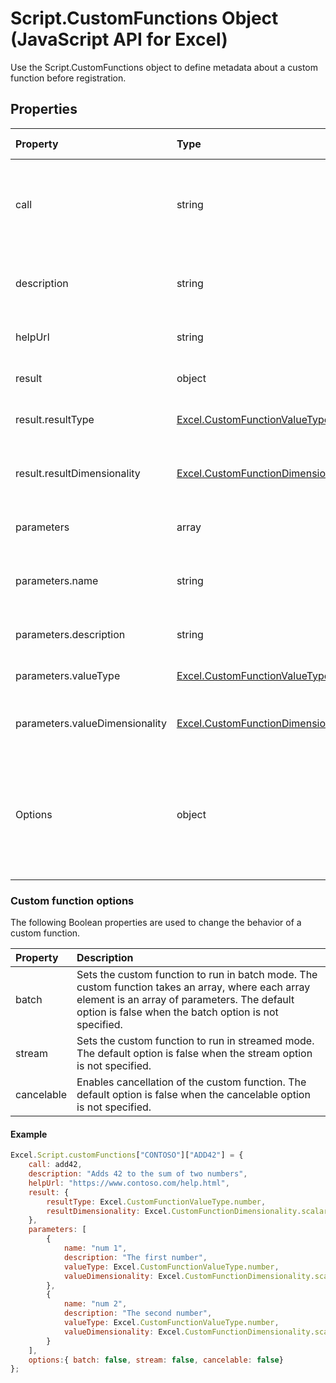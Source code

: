 # Script.CustomFunctions Object (JavaScript API for Excel)
Use the Script.CustomFunctions object to define metadata about a custom function before registration.

## Properties
| Property| Type| Description	| Req. Set |
|:---------------|:--------|:----------------|:----------|
| call | string	| The name of the function that contains the JavaScript code of the custom function.	| N/A |
| description | string | Description of the function for the autocomplete menu. | N/A |
| helpUrl	| string	| URL of the help page for the function. | N/A |
| result	| object	| Result returned by the function.	| N/A|
| result.resultType | [Excel.CustomFunctionValueType](customfunctionsenumerations.md) | Result type returned by the function.	| N/A |
| result.resultDimensionality | [Excel.CustomFunctionDimensionality](customfunctionsenumerations.md) | The dimensionality of the result returned by the function.	| N/A |
| parameters | array| The parameters of the function.	| N/A |
| parameters.name | string	| Name of a parameter passed to the custom function.	| N/A |
| parameters.description	| string	| Description of the parameter.| N/A |
| parameters.valueType	| [Excel.CustomFunctionValueType](customfunctionsenumerations.md) | The type of the parameter.| N/A |
| parameters.valueDimensionality	| [Excel.CustomFunctionDimensionality](customfunctionsenumerations.md) | The dimensionality of the parameter.	| N/A |
| Options	| object | Specifies options to change the behavior of the custom function. The complete list of options is described below.	| N/A |

### Custom function options
The following Boolean properties are used to change the behavior of a custom function.

| Property | Description |
|:---------------|:--------|
| batch	| Sets the custom function to run in batch mode. The custom function takes an array, where each array element is an array of parameters. The default option is false when the batch option is not specified. |
| stream | Sets the custom function to run in streamed mode. The default option is false when the stream option is not specified. |
| cancelable | Enables cancellation of the custom function. The default option is false when the cancelable option is not specified. |

#### Example
```js
Excel.Script.customFunctions["CONTOSO"]["ADD42"] = {
    call: add42,
    description: "Adds 42 to the sum of two numbers",
    helpUrl: "https://www.contoso.com/help.html",
    result: {
        resultType: Excel.CustomFunctionValueType.number,
        resultDimensionality: Excel.CustomFunctionDimensionality.scalar,
    },
    parameters: [
        {
            name: "num 1",
            description: "The first number",
            valueType: Excel.CustomFunctionValueType.number,
            valueDimensionality: Excel.CustomFunctionDimensionality.scalar,
        },
        {
            name: "num 2",
            description: "The second number",
            valueType: Excel.CustomFunctionValueType.number,
            valueDimensionality: Excel.CustomFunctionDimensionality.scalar,
        }
    ],
    options:{ batch: false, stream: false, cancelable: false}
};
```
